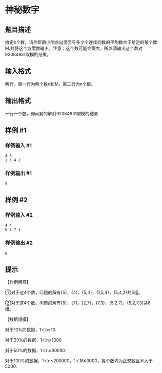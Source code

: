# 神秘数字

## 题目描述

给定n个数，请你帮助小明求出里面有多少个连续的数的平均数大于给定的某个数M.并将这个方案数输出。注意：这个数可能会很大，所以请输出这个数对92084931取模的结果。


## 输入格式

两行。第一行为两个数n和M。第二行为n个数。


## 输出格式

一行一个数，即问题的解对92084931取模的结果


## 样例 #1

### 样例输入 #1
```
4 3
1 5 4 2
```

### 样例输出 #1

```
5
```

## 样例 #2

### 样例输入 #2
```
4 4
5 2 7 3
```

### 样例输出 #2

```
6
```

## 提示

【样例解释】

①对于这4个数，问题的解有{5}，{4}，{5,4}，{1,5,4}，{5,4,2}共5组。

②对于这4个数，问题的解有{5}，{7}，{2,7}，{7,3}，{5,2,7}，{5,2,7,3}共6组。

【数据规模】

对于10%的数据，1＜n≤10.

对于30%的数据，1＜n≤1000.

对于50%的数据，1＜n≤30000.

对于100%的数据，1＜n≤200000，1＜M≤3000，每个数均为正整数且不大于5000.

